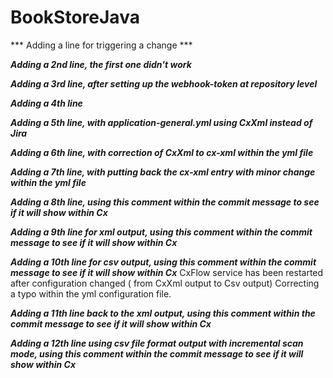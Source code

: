 # BookStoreJava
*** Adding a line for triggering a change ***

***Adding a 2nd line, the first one didn't work***

***Adding a 3rd line, after setting up the webhook-token at repository level***

***Adding a 4th line***

***Adding a 5th line, with application-general.yml using CxXml instead of Jira***

***Adding a 6th line, with correction of CxXml to cx-xml within the yml file***

***Adding a 7th line, with putting back the cx-xml entry with minor change within the yml file***

***Adding a 8th line, using this comment within the commit message to see if it will show within Cx***

***Adding a 9th line for xml output, using this comment within the commit message to see if it will show within Cx***

***Adding a 10th line for csv output, using this comment within the commit message to see if it will show within Cx***
CxFlow service has been restarted after configuration changed ( from CxXml output to Csv output)
Correcting a typo within the yml configuration file.

***Adding a 11th line back to the xml output, using this comment within the commit message to see if it will show within Cx***

***Adding a 12th line using csv file format output with incremental scan mode, using this comment within the commit message to see if it will show within Cx***


